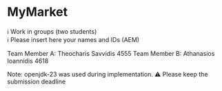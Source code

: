 # MyMarket

ℹ Work in groups (two students)  
ℹ Please insert here your names and IDs (AEM)

Team Member A: Theocharis Savvidis 4555
Team Member B: Athanasios Ioannidis 4618

Note: openjdk-23 was used during implementation.
⚠ Please keep the submission deadline